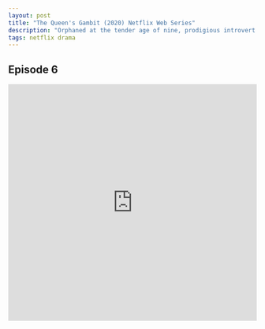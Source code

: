 ```yaml
---
layout: post
title: "The Queen's Gambit (2020) Netflix Web Series"
description: "Orphaned at the tender age of nine, prodigious introvert Beth Harmon discovers and masters the game of chess in 1960s USA. But child stardom comes at a price. "
tags: netflix drama
---
```


## Episode 6

<div class="responsive-container">
<iframe src="https://drive.google.com/file/d/16Lgk5hK-0rRFMblokGjqcdaeeQYQ3kz9/preview" frameborder="0" marginwidth="0" marginheight="0" scrolling="NO" width="100%" height="480" allowfullscreen></iframe>
<div style="width: 80px; height: 80px; position: absolute; opacity: 0; right: 0px; top: 0px;"> </div></div>
